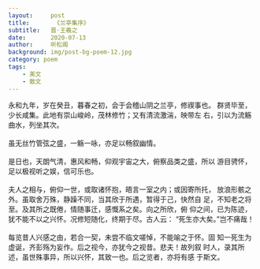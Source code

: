 ```yaml
---
layout:     post
title:       《兰亭集序》
subtitle:   晋·王羲之
date:       2020-07-13
author:     听松阁
background: img/post-bg-poem-12.jpg
category: poem
tags:
    - 美文
    - 散文
---
```


   永和九年，岁在癸丑，暮春之初，会于会稽山阴之兰亭，修禊事也。
群贤毕至，少长咸集。此地有崇山峻岭，茂林修竹；又有清流激湍，映带左
右，引以为流觞曲水，列坐其次。
<br><br>
     虽无丝竹管弦之盛，一觞一咏，亦足以畅叙幽情。
<br><br>
     是日也，天朗气清，惠风和畅，仰观宇宙之大，俯察品类之盛，所以
游目骋怀，足以极视听之娱，信可乐也。
<br><br>
     夫人之相与，俯仰一世，或取诸怀抱，晤言一室之内；或因寄所托，
放浪形骸之外。虽取舍万殊，静躁不同，当其欣于所遇，暂得于己，快然自
足，不知老之将至。及其所之既倦，情随事迁，感慨系之矣。向之所欣，俯
仰之间，已为陈迹，犹不能不以之兴怀。况修短随化，终期于尽。古人云：
“死生亦大矣。”岂不痛哉！
<br><br>
     每览昔人兴感之由，若合一契，未尝不临文嗟悼，不能喻之于怀。固
知一死生为虚诞，齐彭殇为妄作。后之视今，亦犹今之视昔。悲夫！故列叙
时人，录其所述，虽世殊事异，所以兴怀，其致一也。后之览者，亦将有感
于斯文。

